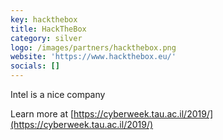 ```yaml
---
key: hackthebox
title: HackTheBox
category: silver
logo: /images/partners/hackthebox.png
website: 'https://www.hackthebox.eu/'
socials: []
---
```


Intel is a nice company

Learn more at [https://cyberweek.tau.ac.il/2019/](https://cyberweek.tau.ac.il/2019/)
